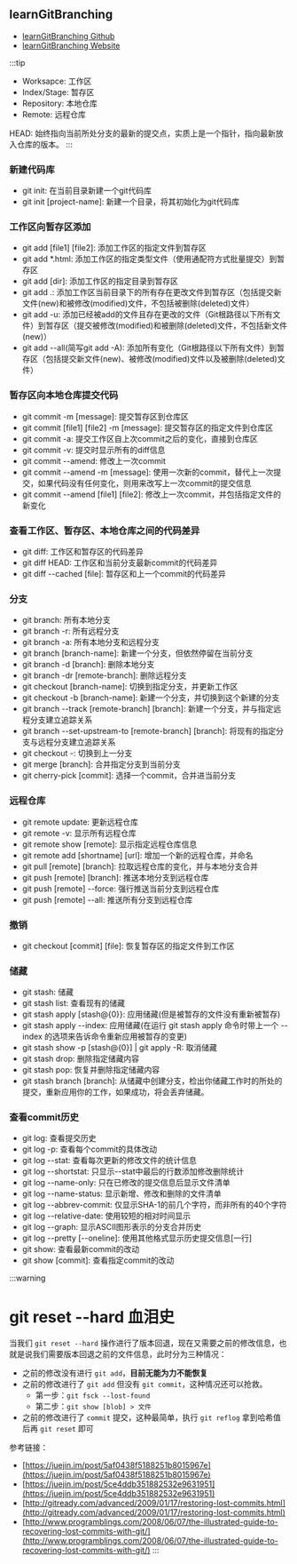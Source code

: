 ## learnGitBranching
- [learnGitBranching Github](https://github.com/pcottle/learnGitBranching/)
- [learnGitBranching Website](https://learngitbranching.js.org/?demo=&locale=zh_CN)

:::tip
- Worksapce: 工作区
- Index/Stage: 暂存区
- Repository: 本地仓库
- Remote: 远程仓库

HEAD: 始终指向当前所处分支的最新的提交点，实质上是一个指针，指向最新放入仓库的版本。
:::


### 新建代码库
- git init: 在当前目录新建一个git代码库
- git init [project-name]: 新建一个目录，将其初始化为git代码库

### 工作区向暂存区添加
- git add [file1] [file2]: 添加工作区的指定文件到暂存区
- git add *.html: 添加工作区的指定类型文件（使用通配符方式批量提交）到暂存区
- git add [dir]: 添加工作区的指定目录到暂存区
- git add .: 添加工作区当前目录下的所有存在更改文件到暂存区（包括提交新文件(new)和被修改(modified)文件，不包括被删除(deleted)文件）
- git add -u: 添加已经被add的文件且存在更改的文件（Git根路径以下所有文件）到暂存区（提交被修改(modified)和被删除(deleted)文件，不包括新文件(new)）
- git add --all(简写git add -A): 添加所有变化（Git根路径以下所有文件）到暂存区（包括提交新文件(new)、被修改(modified)文件以及被删除(deleted)文件）

### 暂存区向本地仓库提交代码
- git commit -m [message]: 提交暂存区到仓库区
- git commit [file1] [file2] -m [message]: 提交暂存区的指定文件到仓库区
- git commit -a: 提交工作区自上次commit之后的变化，直接到仓库区
- git commit -v: 提交时显示所有的diff信息
- git commit --amend: 修改上一次commit
- git commit --amend -m [message]: 使用一次新的commit，替代上一次提交，如果代码没有任何变化，则用来改写上一次commit的提交信息
- git commit --amend [file1] [file2]: 修改上一次commit，并包括指定文件的新变化

### 查看工作区、暂存区、本地仓库之间的代码差异
- git diff: 工作区和暂存区的代码差异
- git diff HEAD: 工作区和当前分支最新commit的代码差异
- git diff --cached [file]: 暂存区和上一个commit的代码差异

### 分支
- git branch: 所有本地分支
- git branch -r: 所有远程分支
- git branch -a: 所有本地分支和远程分支
- git branch [branch-name]: 新建一个分支，但依然停留在当前分支
- git branch -d [branch]: 删除本地分支
- git branch -dr [remote-branch]: 删除远程分支
- git checkout [branch-name]: 切换到指定分支，并更新工作区
- git checkout -b [branch-name]: 新建一个分支，并切换到这个新建的分支
- git branch --track [remote-branch] [branch]: 新建一个分支，并与指定远程分支建立追踪关系
- git branch --set-upstream-to [remote-branch] [branch]: 将现有的指定分支与远程分支建立追踪关系
- git checkout -: 切换到上一分支
- git merge [branch]: 合并指定分支到当前分支
- git cherry-pick [commit]: 选择一个commit，合并进当前分支

### 远程仓库
- git remote update: 更新远程仓库
- git remote -v: 显示所有远程仓库
- git remote show [remote]: 显示指定远程仓库信息
- git remote add [shortname] [url]: 增加一个新的远程仓库，并命名
- git pull [remote] [branch]: 拉取远程仓库的变化，并与本地分支合并
- git push [remote] [branch]: 推送本地分支到远程仓库
- git push [remote] --force: 强行推送当前分支到远程仓库
- git push [remote] --all: 推送所有分支到远程仓库

### 撤销
- git checkout [commit] [file]: 恢复暂存区的指定文件到工作区

### 储藏
- git stash: 储藏
- git stash list: 查看现有的储藏
- git stash apply [stash@{0}}: 应用储藏(但是被暂存的文件没有重新被暂存)
- git stash apply --index: 应用储藏(在运行 git stash apply 命令时带上一个 --index 的选项来告诉命令重新应用被暂存的变更)
- git stash show -p [stash@{0}] | git apply -R: 取消储藏
- git stash drop: 删除指定储藏内容
- git stash pop: 恢复并删除指定储藏内容
- git stash branch [branch]: 从储藏中创建分支，检出你储藏工作时的所处的提交，重新应用你的工作，如果成功，将会丢弃储藏。

### 查看commit历史
- git log: 查看提交历史
- git log -p: 查看每个commit的具体改动
- git log --stat: 查看每次更新的修改文件的统计信息
- git log --shortstat: 只显示--stat中最后的行数添加修改删除统计
- git log --name-only: 只在已修改的提交信息后显示文件清单
- git log --name-status: 显示新增、修改和删除的文件清单
- git log --abbrev-commit: 仅显示SHA-1的前几个字符，而非所有的40个字符
- git log --relative-date: 使用较短的相对时间显示
- git log --graph: 显示ASCII图形表示的分支合并历史
- git log --pretty [--oneline]: 使用其他格式显示历史提交信息[一行]
- git show: 查看最新commit的改动
- git show [commit]: 查看指定commit的改动

:::warning
# git reset --hard 血泪史

当我们 `git reset --hard` 操作进行了版本回退，现在又需要之前的修改信息，也就是说我们需要版本回退之前的文件信息，此时分为三种情况：
- 之前的修改没有进行 `git add`，**目前无能为力不能恢复**
- 之前的修改进行了 `git add` 但没有 `git commit`，这种情况还可以抢救。
  - 第一步：`git fsck --lost-found`
  - 第二步：`git show [blob] > 文件`
- 之前的修改进行了 `commit` 提交，这种最简单，执行 `git reflog` 拿到哈希值后再 `git reset` 即可

参考链接：
- [https://juejin.im/post/5af0438f5188251b8015967e](https://juejin.im/post/5af0438f5188251b8015967e)
- [https://juejin.im/post/5ce4ddb351882532e9631951](https://juejin.im/post/5ce4ddb351882532e9631951)
- [http://gitready.com/advanced/2009/01/17/restoring-lost-commits.html](http://gitready.com/advanced/2009/01/17/restoring-lost-commits.html)
- [http://www.programblings.com/2008/06/07/the-illustrated-guide-to-recovering-lost-commits-with-git/](http://www.programblings.com/2008/06/07/the-illustrated-guide-to-recovering-lost-commits-with-git/)
:::